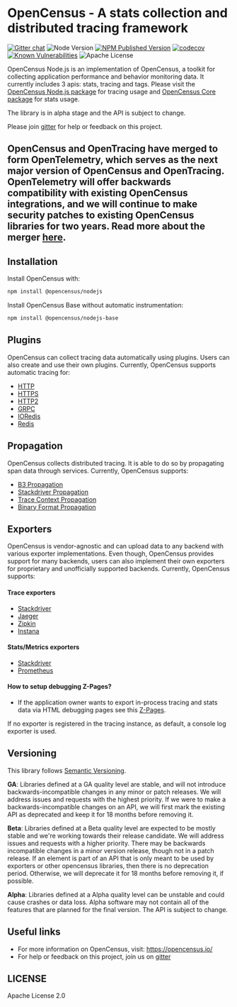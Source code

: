 # OpenCensus - A stats collection and distributed tracing framework
[![Gitter chat][gitter-image]][gitter-url]
![Node Version][node-img]
[![NPM Published Version][npm-img]][npm-url]
[![codecov][codecov-image]][codecov-url]
[![Known Vulnerabilities][snyk-image]][snyk-url]
![Apache License][license-image]

OpenCensus Node.js is an implementation of OpenCensus, a toolkit for collecting application performance and behavior monitoring data. It currently includes 3 apis: stats, tracing and tags. Please visit the [OpenCensus Node.js package](https://github.com/census-instrumentation/opencensus-node/tree/master/packages/opencensus-nodejs) for tracing usage and [OpenCensus Core package](https://github.com/census-instrumentation/opencensus-node/tree/master/packages/opencensus-core) for stats usage.

The library is in alpha stage and the API is subject to change.

Please join [gitter](https://gitter.im/census-instrumentation/Lobby) for help or feedback on this project.

## OpenCensus and OpenTracing have merged to form OpenTelemetry, which serves as the next major version of OpenCensus and OpenTracing. OpenTelemetry will offer backwards compatibility with existing OpenCensus integrations, and we will continue to make security patches to existing OpenCensus libraries for two years. Read more about the merger [here](https://medium.com/opentracing/a-roadmap-to-convergence-b074e5815289).

## Installation

Install OpenCensus with:

```bash
npm install @opencensus/nodejs
```


Install OpenCensus Base without automatic instrumentation:

```bash
npm install @opencensus/nodejs-base
```

## Plugins

OpenCensus can collect tracing data automatically using plugins. Users can also create and use their own plugins. Currently, OpenCensus supports automatic tracing for:

- [HTTP](https://github.com/census-instrumentation/opencensus-node/blob/master/packages/opencensus-instrumentation-http/README.md)
- [HTTPS](https://github.com/census-instrumentation/opencensus-node/blob/master/packages/opencensus-instrumentation-https/README.md)
- [HTTP2](https://github.com/census-instrumentation/opencensus-node/blob/master/packages/opencensus-instrumentation-http2/README.md)
- [GRPC](https://github.com/census-instrumentation/opencensus-node/blob/master/packages/opencensus-instrumentation-grpc/README.md)
- [IORedis](https://github.com/census-instrumentation/opencensus-node/blob/master/packages/opencensus-instrumentation-ioredis/README.md)
- [Redis](https://github.com/census-instrumentation/opencensus-node/blob/master/packages/opencensus-instrumentation-redis/README.md)

## Propagation

OpenCensus collects distributed tracing. It is able to do so by propagating span data through services. Currently, OpenCensus supports:

- [B3 Propagation](https://github.com/census-instrumentation/opencensus-node/blob/master/packages/opencensus-propagation-b3/README.md)
- [Stackdriver Propagation](https://github.com/census-instrumentation/opencensus-node/blob/master/packages/opencensus-propagation-stackdriver/README.md)
- [Trace Context Propagation](https://github.com/census-instrumentation/opencensus-node/blob/master/packages/opencensus-propagation-tracecontext/README.md)
- [Binary Format Propagation](https://github.com/census-instrumentation/opencensus-node/blob/master/packages/opencensus-propagation-binaryformat/README.md)

## Exporters

OpenCensus is vendor-agnostic and can upload data to any backend with various exporter implementations. Even though, OpenCensus provides support for many backends, users can also implement their own exporters for proprietary and unofficially supported backends. Currently, OpenCensus supports:

#### Trace exporters
- [Stackdriver](https://github.com/census-instrumentation/opencensus-node/blob/master/packages/opencensus-exporter-stackdriver/README.md)
- [Jaeger](https://github.com/census-instrumentation/opencensus-node/blob/master/packages/opencensus-exporter-jaeger/README.md)
- [Zipkin](https://github.com/census-instrumentation/opencensus-node/blob/master/packages/opencensus-exporter-zipkin/README.md)
- [Instana](https://github.com/census-instrumentation/opencensus-node/blob/master/packages/opencensus-exporter-instana/README.md)

#### Stats/Metrics exporters
- [Stackdriver](https://github.com/census-instrumentation/opencensus-node/blob/master/packages/opencensus-exporter-stackdriver/README.md)
- [Prometheus](https://github.com/census-instrumentation/opencensus-node/blob/master/packages/opencensus-exporter-prometheus/README.md)

#### How to setup debugging Z-Pages?
-  If the application owner wants to export in-process tracing and stats data via HTML debugging pages see this [Z-Pages](https://github.com/census-instrumentation/opencensus-node/blob/master/packages/opencensus-exporter-zpages/README.md).

If no exporter is registered in the tracing instance, as default, a console log exporter is used.

## Versioning

This library follows [Semantic Versioning](http://semver.org/).

**GA**: Libraries defined at a GA quality level are stable, and will not introduce
backwards-incompatible changes in any minor or patch releases. We will address issues and requests
with the highest priority. If we were to make a backwards-incompatible changes on an API, we will
first mark the existing API as deprecated and keep it for 18 months before removing it.

**Beta**: Libraries defined at a Beta quality level are expected to be mostly stable and we're
working towards their release candidate. We will address issues and requests with a higher priority.
There may be backwards incompatible changes in a minor version release, though not in a patch
release. If an element is part of an API that is only meant to be used by exporters or other
opencensus libraries, then there is no deprecation period. Otherwise, we will deprecate it for 18
months before removing it, if possible.

**Alpha**: Libraries defined at a Alpha quality level can be unstable and could cause crashes or data loss. Alpha software may not contain all of the features that are planned for the final version. The API is subject to change.

## Useful links
- For more information on OpenCensus, visit: <https://opencensus.io/>
- For help or feedback on this project, join us on [gitter](https://gitter.im/census-instrumentation/Lobby)

[codecov-image]: https://codecov.io/gh/census-instrumentation/opencensus-node/branch/master/graph/badge.svg
[codecov-url]: https://codecov.io/gh/census-instrumentation/opencensus-node
[gitter-image]: https://badges.gitter.im/census-instrumentation/lobby.svg
[gitter-url]: https://gitter.im/census-instrumentation/lobby?utm_source=badge&utm_medium=badge&utm_campaign=pr-badge&utm_content=badge
[npm-url]: https://www.npmjs.com/package/@opencensus/nodejs
[npm-img]: https://badge.fury.io/js/%40opencensus%2Fnodejs.svg
[node-img]: https://img.shields.io/node/v/@opencensus/nodejs.svg
[license-image]: https://img.shields.io/badge/license-Apache_2.0-green.svg?style=flat
[snyk-image]: https://snyk.io/test/github/census-instrumentation/opencensus-node/badge.svg?style=flat
[snyk-url]: https://snyk.io/test/github/census-instrumentation/opencensus-node

## LICENSE

Apache License 2.0

